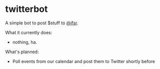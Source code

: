# twitterbot

A simple bot to post $stuff to [@ifsr](https://twitter.com/ifsr).

What it currently does:

 - nothing, ha.

What's planned:

 - Poll events from our calendar and post them to Twitter shortly before
